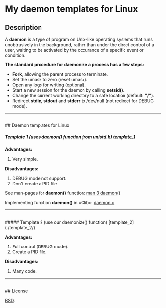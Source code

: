 # My daemon templates for Linux


## Description

A **daemon** is a type of program on Unix-like operating systems that runs unobtrusively in the background, 
rather than under the direct control of a user, waiting to be activated by the occurance of a specific event or condition.


**The standard procedure for daemonize a process has a few steps:**

  * **Fork**, allowing the parent process to terminate.
  * Set the umask to zero (reset umask).
  * Open any logs for writing (optional).
  * Start a new session for the daemon by calling **setsid()**.
  * Change the current working directory to a safe location (default: **"/"**).
  * Redirect **stdin**, **stdout** and **stderr** to /dev/null (not redirect for DEBUG mode).


***
<br/>
## Daemon templates for Linux

##### Template 1 (uses  daemon() function from unistd.h) [template_1](./template_1/)

**Advantages:**

1. Very simple.


**Disadvantages:**

1. DEBUG mode not support.
2. Don't create a PID file.


See man-pages for **daemon()** function: [man 3 daemon()](http://man7.org/linux/man-pages/man3/daemon.3.html)

Implementing function **daemon()** in uClibc: [daemon.c](http://git.uclibc.org/uClibc/tree/libc/unistd/daemon.c)


***
<br/>
##### Template 2 (use our daemonize() function) [template_2](./template_2/)

**Advantages:**

1. Full control (DEBUG mode).
2. Create a PID file.


**Disadvantages:**

1. Many code.


***
<br/>
## License

[BSD](./LICENSE).
